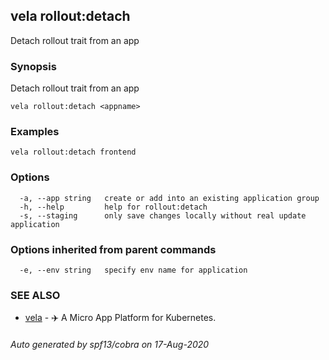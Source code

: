 ## vela rollout:detach

Detach rollout trait from an app

### Synopsis

Detach rollout trait from an app

```
vela rollout:detach <appname>
```

### Examples

```
vela rollout:detach frontend
```

### Options

```
  -a, --app string   create or add into an existing application group
  -h, --help         help for rollout:detach
  -s, --staging      only save changes locally without real update application
```

### Options inherited from parent commands

```
  -e, --env string   specify env name for application
```

### SEE ALSO

* [vela](vela.md)	 - ✈️  A Micro App Platform for Kubernetes.

###### Auto generated by spf13/cobra on 17-Aug-2020
